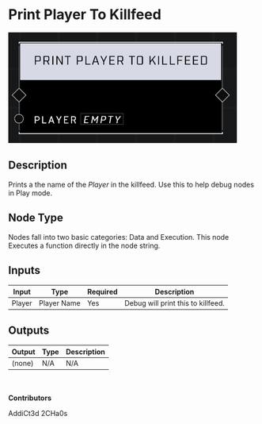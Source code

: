 # Print Player To Killfeed
![alt text](../../../.gitbook/assets/print-player-to-killfeed.png)
## Description
Prints a the name of the *Player* in the killfeed. Use this to help debug nodes in Play mode.

## Node Type
Nodes fall into two basic categories: Data and Execution. This node Executes a function directly in the node string.

## Inputs
| Input            | Type             | Required | Description												    |
|------------------|------------------|----------|--------------------------------------------------------------|
| Player | Player Name | Yes | Debug will print this to killfeed. |

## Outputs
| Output           | Type             | Description												     |
|------------------|------------------|--------------------------------------------------------------|
| (none) | N/A  | N/A  |

\
\
**Contributors**

AddiCt3d 2CHa0s